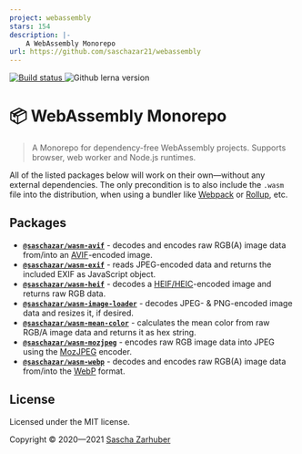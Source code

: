 ```yaml
---
project: webassembly
stars: 154
description: |-
    A WebAssembly Monorepo
url: https://github.com/saschazar21/webassembly
---
```


[![Build status](https://github.com/saschazar21/webassembly/actions/workflows/build-and-test.yml/badge.svg)
](https://github.com/saschazar21/webassembly/actions) ![Github lerna version](https://img.shields.io/github/lerna-json/v/saschazar21/webassembly)

# 📦 WebAssembly Monorepo

> A Monorepo for dependency-free WebAssembly projects. Supports browser, web worker and Node.js runtimes.

All of the listed packages below will work on their own—without any external dependencies. The only precondition is to also include the `.wasm` file into the distribution, when using a bundler like [Webpack](https://webpack.js.org/) or [Rollup](https://rollupjs.org/guide/en/), etc.

## Packages

- **[`@saschazar/wasm-avif`](https://github.com/saschazar21/webassembly/tree/master/packages/avif)** - decodes and encodes raw RGB(A) image data from/into an [AVIF](https://aomediacodec.github.io/av1-avif/)-encoded image.
- **[`@saschazar/wasm-exif`](https://github.com/saschazar21/webassembly/tree/master/packages/exif)** - reads JPEG-encoded data and returns the included EXIF as JavaScript object.
- **[`@saschazar/wasm-heif`](https://github.com/saschazar21/webassembly/tree/master/packages/heif)** - decodes a [HEIF/HEIC](http://nokiatech.github.io/heif/technical.html)-encoded image and returns raw RGB data.
- **[`@saschazar/wasm-image-loader`](https://github.com/saschazar21/webassembly/tree/master/packages/image-loader)** - decodes JPEG- & PNG-encoded image data and resizes it, if desired.
- **[`@saschazar/wasm-mean-color`](https://github.com/saschazar21/webassembly/tree/master/packages/mean-color)** - calculates the mean color from raw RGB/A image data and returns it as hex string.
- **[`@saschazar/wasm-mozjpeg`](https://github.com/saschazar21/webassembly/tree/master/packages/mozjpeg)** - encodes raw RGB image data into JPEG using the [MozJPEG](https://github.com/mozilla/mozjpeg) encoder.
- **[`@saschazar/wasm-webp`](https://github.com/saschazar21/webassembly/tree/master/packages/webp)** - decodes and encodes raw RGB(A) image data from/into the [WebP](https://github.com/webmproject/libwebp) format.

## License

Licensed under the MIT license.

Copyright ©️ 2020—2021 [Sascha Zarhuber](https://sascha.work)

